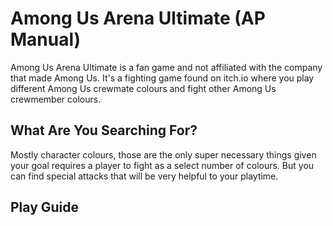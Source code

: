 # Among Us Arena Ultimate (AP Manual)
Among Us Arena Ultimate is a fan game and not affiliated with the company that made Among Us. It's a fighting game found on itch.io where you play different Among Us crewmate colours and fight other Among Us crewmember colours. 

## What Are You Searching For?
Mostly character colours, those are the only super necessary things given your goal requires a player to fight as a select number of colours. But you can find special attacks that will be very helpful to your playtime.

## Play Guide
